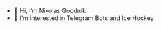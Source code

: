 - 👋 Hi, I’m Nikolas Goodnik
- 👀 I’m interested in Telegram Bots and Ice Hockey

<!---
GoodNik88/GoodNik88 is a ✨ special ✨ repository because its `README.md` (this file) appears on your GitHub profile.
You can click the Preview link to take a look at your changes.
--->
